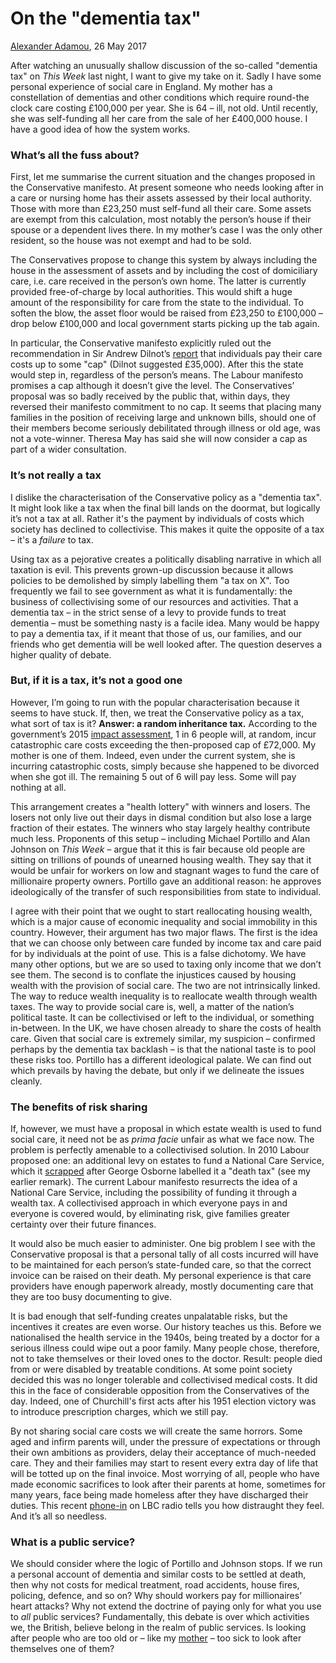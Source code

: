 # On the "dementia tax"

[Alexander Adamou](http://lml.org.uk/people/alex-adamou-2/), 26 May 2017

After watching an unusually shallow discussion of the so-called "dementia tax" on _This Week_ last night, I want to give my take on it. Sadly I have some personal experience of social care in England. My mother has a constellation of dementias and other conditions which require round-the clock care costing £100,000 per year. She is 64 – ill, not old. Until recently, she was self-funding all her care from the sale of her £400,000 house. I have a good idea of how the system works.

### What’s all the fuss about?

First, let me summarise the current situation and the changes proposed in the Conservative manifesto. At present someone who needs looking after in a care or nursing home has their assets assessed by their local authority. Those with more than £23,250 must self-fund all their care. Some assets are exempt from this calculation, most notably the person’s house if their spouse or a dependent lives there. In my mother’s case I was the only other resident, so the house was not exempt and had to be sold.

The Conservatives propose to change this system by always including the house in the assessment of assets and by including the cost of domiciliary care, i.e. care received in the person’s own home. The latter is currently provided free-of-charge by local authorities. This would shift a huge amount of the responsibility for care from the state to the individual. To soften the blow, the asset floor would be raised from £23,250 to £100,000 – drop below £100,000 and local government starts picking up the tab again.

In particular, the Conservative manifesto explicitly ruled out the recommendation in Sir Andrew Dilnot’s [report](http://www.thirdsectorsolutions.net/assets/files/Fairer-Care-Funding-Report%20Dilnot%20July%202011.pdf) that individuals pay their care costs up to some "cap" (Dilnot suggested £35,000). After this the state would step in, regardless of the person’s means. The Labour manifesto promises a cap although it doesn’t give the level. The Conservatives’ proposal was so badly received by the public that, within days, they reversed their manifesto commitment to no cap. It seems that placing many families in the position of receiving large and unknown bills, should one of their members become seriously debilitated through illness or old age, was not a vote-winner. Theresa May has said she will now consider a cap as part of a wider consultation.

### It’s not really a tax

I dislike the characterisation of the Conservative policy as a "dementia tax". It might look like a tax when the final bill lands on the doormat, but logically it’s not a tax at all. Rather it's the payment by individuals of costs which society has declined to collectivise. This makes it quite the opposite of a tax – it's a _failure_ to tax.

Using tax as a pejorative creates a politically disabling narrative in which all taxation is evil. This prevents grown-up discussion because it allows policies to be demolished by simply labelling them "a tax on X". Too frequently we fail to see government as what it is fundamentally: the business of collectivising some of our resources and activities. That a dementia tax – in the strict sense of a levy to provide funds to treat dementia – must be something nasty is a facile idea. Many would be happy to pay a dementia tax, if it meant that those of us, our families, and our friends who get dementia will be well looked after. The question deserves a higher quality of debate.

### But, if it is a tax, it’s not a good one

However, I’m going to run with the popular characterisation because it seems to have stuck. If, then, we treat the Conservative policy as a tax, what sort of tax is it? **Answer: a random inheritance tax.** According to the government’s 2015 [impact assessment](https://www.gov.uk/government/uploads/system/uploads/attachment_data/file/401348/Social_Care_Funding_Reform_IA_FINAL_v2.pdf), 1 in 6 people will, at random, incur catastrophic care costs exceeding the then-proposed cap of £72,000. My mother is one of them. Indeed, even under the current system, she is incurring catastrophic costs, simply because she happened to be divorced when she got ill. The remaining 5 out of 6 will pay less. Some will pay nothing at all.

This arrangement creates a "health lottery" with winners and losers. The losers not only live out their days in dismal condition but also lose a large fraction of their estates. The winners who stay largely healthy contribute much less. Proponents of this setup – including Michael Portillo and Alan Johnson on _This Week_ – argue that it this is fair because old people are sitting on trillions of pounds of unearned housing wealth. They say that it would be unfair for workers on low and stagnant wages to fund the care of millionaire property owners. Portillo gave an additional reason: he approves ideologically of the transfer of such responsibilities from state to individual.

I agree with their point that we ought to start reallocating housing wealth, which is a major cause of economic inequality and social immobility in this country. However, their argument has two major flaws. The first is the idea that we can choose only between care funded by income tax and care paid for by individuals at the point of use. This is a false dichotomy. We have many other options, but we are so used to taxing only income that we don’t see them. The second is to conflate the injustices caused by housing wealth with the provision of social care. The two are not intrinsically linked. The way to reduce wealth inequality is to reallocate wealth through wealth taxes. The way to provide social care is, well, a matter of the nation’s political taste. It can be collectivised or left to the individual, or something in-between. In the UK, we have chosen already to share the costs of health care. Given that social care is extremely similar, my suspicion – confirmed perhaps by the dementia tax backlash – is that the national taste is to pool these risks too. Portillo has a different ideological palate. We can find out which prevails by having the debate, but only if we delineate the issues cleanly.

### The benefits of risk sharing  

If, however, we must have a proposal in which estate wealth is used to fund social care, it need not be as _prima facie_ unfair as what we face now. The problem is perfectly amenable to a collectivised solution. In 2010 Labour proposed one: an additional levy on estates to fund a National Care Service, which it [scrapped](http://www.telegraph.co.uk/news/election-2010/7536584/Government-scraps-death-tax-to-pay-for-elderly-care.html) after George Osborne labelled it a "death tax" (see my earlier remark). The current Labour manifesto resurrects the idea of a National Care Service, including the possibility of funding it through a wealth tax. A collectivised approach in which everyone pays in and everyone is covered would, by eliminating risk, give families greater certainty over their future finances.

It would also be much easier to administer. One big problem I see with the Conservative proposal is that a personal tally of all costs incurred will have to be maintained for each person’s state-funded care, so that the correct invoice can be raised on their death. My personal experience is that care providers have enough paperwork already, mostly documenting care that they are too busy documenting to give.

It is bad enough that self-funding creates unpalatable risks, but the incentives it creates are even worse. Our history teaches us this. Before we nationalised the health service in the 1940s, being treated by a doctor for a serious illness could wipe out a poor family. Many people chose, therefore, not to take themselves or their loved ones to the doctor. Result: people died from or were disabled by treatable conditions. At some point society decided this was no longer tolerable and collectivised medical costs. It did this in the face of considerable opposition from the Conservatives of the day. Indeed, one of Churchill's first acts after his 1951 election victory was to introduce prescription charges, which we still pay.

By not sharing social care costs we will create the same horrors. Some aged and infirm parents will, under the pressure of expectations or through their own ambitions as providers, delay their acceptance of much-needed care. They and their families may start to resent every extra day of life that will be totted up on the final invoice. Most worrying of all, people who have made economic sacrifices to look after their parents at home, sometimes for many years, face being made homeless after they have discharged their duties. This recent [phone-in](https://www.youtube.com/watch?v=DUkuQ0VNvYw) on LBC radio tells you how distraught they feel. And it’s all so needless. 

### What is a public service?

We should consider where the logic of Portillo and Johnson stops. If we run a personal account of dementia and similar costs to be settled at death, then why not costs for medical treatment, road accidents, house fires, policing, defence, and so on? Why should workers pay for millionaires’ heart attacks? Why not extend the doctrine of paying only for what you use to _all_ public services? Fundamentally, this debate is over which activities we, the British, believe belong in the realm of public services. Is looking after people who are too old or – like my [mother](http://www.bbc.co.uk/news/av/health-39969874/dementia-why-son-fears-for-mum-s-future-care) – too sick to look after themselves one of them?
